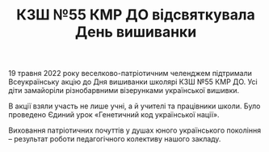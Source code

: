 ﻿---
title: КЗШ №55 КМР ДО відсвяткувала День вишиванки
---

19 травня 2022 року веселково-патріотичним челенджем підтримали Всеукраїнську акцію до Дня вишиванки школярі КЗШ №55 КМР ДО. Усі діти замайоріли різнобарвними візерунками української вишивки.

В акції взяли участь не лише учні, а й учителі та працівники школи. Було проведено Єдиний урок «Генетичний код української нації».

Виховання патріотичних почуттів у душах юного українського покоління – результат роботи педагогічного колективу нашого закладу.

<slideshow />
